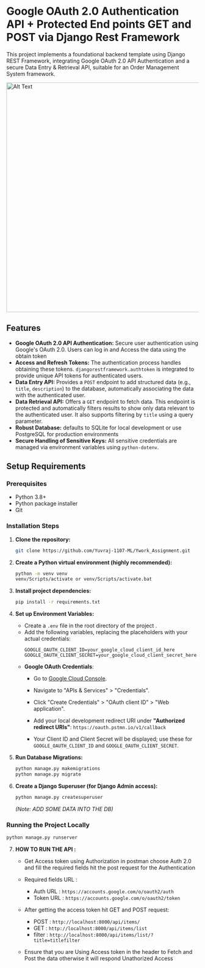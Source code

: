 # Google OAuth 2.0 Authentication API + Protected End points GET and POST via Django Rest Framework 


This project implements a foundational backend template using Django REST Framework, integrating Google OAuth 2.0 API Authentication and a secure Data Entry & Retrieval API, suitable for an Order Management System framework.

<img src="https://phppot.com/wp-content/uploads/2014/06/php_google_oauth_login.jpg" alt="Alt Text" width="600"/>

## Features

* **Google OAuth 2.0 API Authentication:** Secure user authentication using Google's OAuth 2.0. Users can log in and Access the data using the obtain token
* **Access and Refresh Tokens:** The authentication process handles obtaining these tokens. `djangorestframework.authtoken` is integrated to provide unique API tokens for authenticated users.
* **Data Entry API:** Provides a `POST` endpoint to add structured data (e.g., `title`, `description`) to the database, automatically associating the data with the authenticated user.
* **Data Retrieval API:** Offers a `GET` endpoint to fetch data. This endpoint is protected and automatically filters results to show only data relevant to the authenticated user. It also supports filtering by `title` using a query parameter.
* **Robust Database:** defaults to SQLite for local development or use PostgreSQL for production environments 
* **Secure Handling of Sensitive Keys:** All sensitive credentials are managed via environment variables using `python-dotenv`.


## Setup Requirements

### Prerequisites

* Python 3.8+
* Python package installer
* Git

### Installation Steps

1.  **Clone the repository:**
    ```bash
    git clone https://github.com/Yuvraj-1107-ML/Ywork_Assignment.git
    ```
2.  **Create a Python virtual environment (highly recommended):**
    ```bash
    python -m venv venv
    venv/Scripts/activate or venv/Scripts/activate.bat   
    ```
3.  **Install project dependencies:**
    ```bash
    pip install -r requirements.txt
    ```
4. **Set up Environment Variables:**
    * Create a `.env` file in the root directory of the project .
    * Add the following variables, replacing the placeholders with your actual credentials:
        ```
        GOOGLE_OAUTH_CLIENT_ID=your_google_cloud_client_id_here
        GOOGLE_OAUTH_CLIENT_SECRET=your_google_cloud_client_secret_here
        ```
     * **Google OAuth Credentials**:
        * Go to [Google Cloud Console](https://console.cloud.google.com/).
        * Navigate to "APIs & Services" > "Credentials".
        * Click "Create Credentials" > "OAuth client ID" > "Web application".
          
        * Add your local development redirect URI under **"Authorized redirect URIs"**:
            `https://oauth.pstmn.io/v1/callback`
       
        * Your Client ID and Client Secret will be displayed; use these for `GOOGLE_OAUTH_CLIENT_ID` and `GOOGLE_OAUTH_CLIENT_SECRET`.
               
5. **Run Database Migrations:**
    ```bash
    python manage.py makemigrations
    python manage.py migrate
    ```
    

6. **Create a Django Superuser (for Django Admin access):**
    ```bash
    python manage.py createsuperuser
    ```
    *(Note: ADD SOME DATA INTO THE DB)*
### Running the Project Locally

```bash
python manage.py runserver
```

7. **HOW TO RUN THE API :**
   
   * Get Access token using Authorization in postman choose Auth 2.0 and fill the required fields hit the post request for the Authentication 

   * Required fields URL :
      * Auth URL : `https://accounts.google.com/o/oauth2/auth`
      * Token URL : `https://accounts.google.com/o/oauth2/token`
     
   * After getting the access token hit GET and POST request:
      * POST : `http://localhost:8000/api/items/`
      * GET : `http://localhost:8000/api/items/list`
      * filter : `http://localhost:8000/api/items/list/?title=titlefilter` 
   * Ensure that you are Using Access token in the header to Fetch and Post the data otherwise it will respond Unathorized Access 
